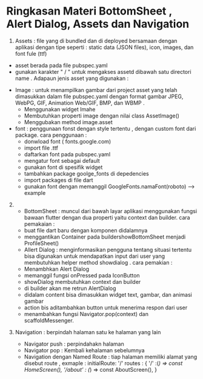 # Ringkasan Materi BottomSheet , Alert Dialog, Assets dan Navigation 

1) Assets : file yang di bundled dan di deployed bersamaan dengan aplikasi dengan tipe seperti : static data (JSON files), icon, images, dan font fule (ttf)
- asset berada pada file pubspec.yaml
- gunakan karakter " / " untuk mengakses assetd dibawah satu directori name .
Adapaun jenis asset yang digunakan :
* Image : untuk menampilkan gambar dari project asset yang telah dimasukkan dalam file pubspec.yaml dengan format gambar JPEG, WebPG, GIF, Animation Web/GIF, BMP, dan WBMP .
    - Menggunakan widget Imahe
    - Membutuhkan properti image dengan nilai class AssetImage()
    - Menggubakan method image.asset 
* font  : penggunaan fonst dengan style tertentu , dengan custom font dari package. cara penggunaan :
    - donwload font ( fonts.google.com)
    - import file .ttf
    - daftarkan font pada pubspec.yaml
    - mengatur font sebagai default
    - gunakan font di spesifik widget
    - tambahkan package goolge_fonts di depedencies
    - import packages di file dart
    - gunakan font dengan memanggil GoogleFonts.namaFont(roboto) --> example

2) * BottomSheet : muncul dari bawah layar aplikasi menggunakan fungsi bawaan flutter dengan dua properti yaitu context dan builder. cara pemakaian :
   - buat file dart baru dengan komponen didalamnya
   - menggantikan Container pada buildershowBottomSheet menjadi ProfileSheet()
   * Allert Dialog : menginformasikan pengguna tentang situasi tertentu bisa digunakan untuk mendapatkan input dari user yang membutuhkan helper method showdialog . cara pemakian :
   - Menambhkan Alert Dialog
   - memanggil fungsi onPressed pada IconButton
   - showDialog membutuhkan context dan builder
   - di builder akan me retrun AlertDialog
   - didalam content bisa dimasukkan widget text, gambar, dan animasi gambar
   - action bis aditambahkan button untuk menerima respon dari user
   - menambahkan fungsi Navigator.pop(context) dan scaffoldMessenger.

3) Navigation : berpindah halaman satu ke halaman yang lain
   * Navigator push : perpindahakn halaman 
   * Navigator pop : Kembali kehalaman sebelumnya
   * Navigation dengan Named Route : tiap halaman memiliki alamat yang disebut route , exmaple :
   initialRoute: '/'
   routes : {
      '/' :(_) => const HomeScreen(),
      '/about' : (_) => const AboutScreen(),
   }



